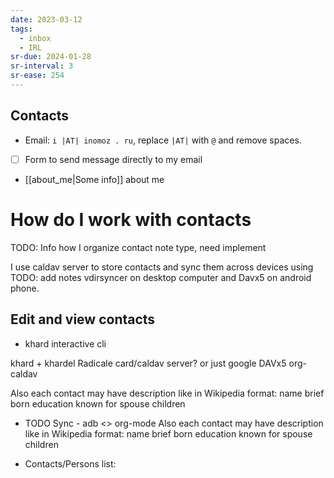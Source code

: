 ```yaml
---
date: 2023-03-12
tags:
  - inbox
  - IRL
sr-due: 2024-01-28
sr-interval: 3
sr-ease: 254
---
```

## Contacts

- Email: `i |AT| inomoz . ru`, replace `|AT|` with `@` and remove spaces.
- [ ] Form to send message directly to my email
- [[about_me|Some info]] about me

# How do I work with contacts

TODO: Info how I organize contact note type, need implement

I use caldav server to store contacts and sync them across devices using
TODO: add notes vdirsyncer on desktop computer and Davx5 on android phone.

## Edit and view contacts

- khard interactive cli

khard + khardel Radicale card/caldav server? or just google DAVx5 org-caldav

Also each contact may have description like in Wikipedia format: name brief born
education known for spouse children

- TODO Sync - adb <> org-mode Also each contact may have description like in
  Wikipedia format: name brief born education known for spouse children

- Contacts/Persons list:
